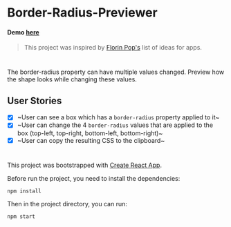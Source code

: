 # Border-Radius-Previewer

#### Demo [here](https://brunofeu.github.io/Border-Radius-Previewer/)

> This project was inspired by [Florin Pop's](https://github.com/florinpop17/app-ideas) list of ideas for apps.
#

The border-radius property can have multiple values changed. Preview how the shape looks while changing these values.

## User Stories

-   [x] ~User can see a box which has a `border-radius` property applied to it~
-   [x] ~User can change the 4 `border-radius` values that are applied to the box (top-left, top-right, bottom-left, bottom-right)~
-   [x] ~User can copy the resulting CSS to the clipboard~

#
This project was bootstrapped with [Create React App](https://github.com/facebook/create-react-app).


Before run the project, you need to install the dependencies:

`npm install`

Then in the project directory, you can run:

`npm start`

